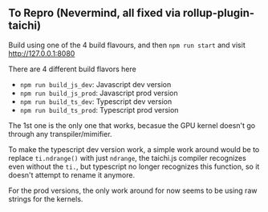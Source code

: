 

## To Repro (Nevermind, all fixed via rollup-plugin-taichi)

Build using one of the 4 build flavours, and then `npm run start` and visit http://127.0.0.1:8080

There are 4 different build flavors here
* `npm run build_js_dev`: Javascript dev version
* `npm run build_js_prod`: Javascript prod version
* `npm run build_ts_dev`: Typescript dev version
* `npm run build_ts_prod`: Typescript prod version

The 1st one is the only one that works, becasue the GPU kernel doesn't go through any transpiler/mimifier.

To make the typescript dev version work, a simple work around would be to replace `ti.ndrange()` with just `ndrange`, the taichi.js compiler recognizes even without the `ti.`, but typescript no longer recognizes this function, so it doesn't attempt to rename it anymore.

For the prod versions, the only work around for now seems to be using raw strings for the kernels.

